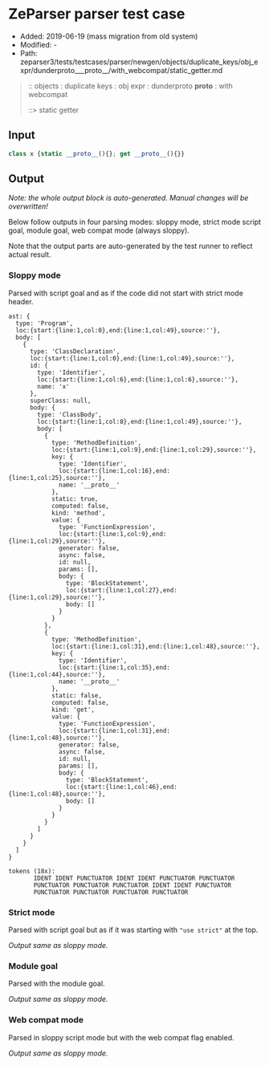 # ZeParser parser test case

- Added: 2019-06-19 (mass migration from old system)
- Modified: -
- Path: zeparser3/tests/testcases/parser/newgen/objects/duplicate_keys/obj_expr/dunderproto___proto__/with_webcompat/static_getter.md

> :: objects : duplicate keys : obj expr : dunderproto __proto__ : with webcompat
>
> ::> static getter

## Input

`````js
class x {static __proto__(){}; get __proto__(){}}
`````

## Output

_Note: the whole output block is auto-generated. Manual changes will be overwritten!_

Below follow outputs in four parsing modes: sloppy mode, strict mode script goal, module goal, web compat mode (always sloppy).

Note that the output parts are auto-generated by the test runner to reflect actual result.

### Sloppy mode

Parsed with script goal and as if the code did not start with strict mode header.

`````
ast: {
  type: 'Program',
  loc:{start:{line:1,col:0},end:{line:1,col:49},source:''},
  body: [
    {
      type: 'ClassDeclaration',
      loc:{start:{line:1,col:0},end:{line:1,col:49},source:''},
      id: {
        type: 'Identifier',
        loc:{start:{line:1,col:6},end:{line:1,col:6},source:''},
        name: 'x'
      },
      superClass: null,
      body: {
        type: 'ClassBody',
        loc:{start:{line:1,col:8},end:{line:1,col:49},source:''},
        body: [
          {
            type: 'MethodDefinition',
            loc:{start:{line:1,col:9},end:{line:1,col:29},source:''},
            key: {
              type: 'Identifier',
              loc:{start:{line:1,col:16},end:{line:1,col:25},source:''},
              name: '__proto__'
            },
            static: true,
            computed: false,
            kind: 'method',
            value: {
              type: 'FunctionExpression',
              loc:{start:{line:1,col:9},end:{line:1,col:29},source:''},
              generator: false,
              async: false,
              id: null,
              params: [],
              body: {
                type: 'BlockStatement',
                loc:{start:{line:1,col:27},end:{line:1,col:29},source:''},
                body: []
              }
            }
          },
          {
            type: 'MethodDefinition',
            loc:{start:{line:1,col:31},end:{line:1,col:48},source:''},
            key: {
              type: 'Identifier',
              loc:{start:{line:1,col:35},end:{line:1,col:44},source:''},
              name: '__proto__'
            },
            static: false,
            computed: false,
            kind: 'get',
            value: {
              type: 'FunctionExpression',
              loc:{start:{line:1,col:31},end:{line:1,col:48},source:''},
              generator: false,
              async: false,
              id: null,
              params: [],
              body: {
                type: 'BlockStatement',
                loc:{start:{line:1,col:46},end:{line:1,col:48},source:''},
                body: []
              }
            }
          }
        ]
      }
    }
  ]
}

tokens (18x):
       IDENT IDENT PUNCTUATOR IDENT IDENT PUNCTUATOR PUNCTUATOR
       PUNCTUATOR PUNCTUATOR PUNCTUATOR IDENT IDENT PUNCTUATOR
       PUNCTUATOR PUNCTUATOR PUNCTUATOR PUNCTUATOR
`````

### Strict mode

Parsed with script goal but as if it was starting with `"use strict"` at the top.

_Output same as sloppy mode._

### Module goal

Parsed with the module goal.

_Output same as sloppy mode._

### Web compat mode

Parsed in sloppy script mode but with the web compat flag enabled.

_Output same as sloppy mode._
